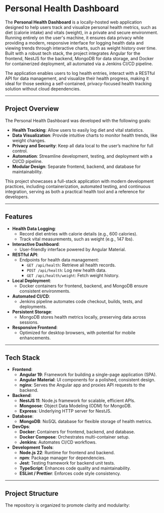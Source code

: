 # Personal Health Dashboard

The **Personal Health Dashboard** is a locally-hosted web application designed to help users track and visualize personal health metrics, such as diet (calorie intake) and vitals (weight), in a private and secure environment. Running entirely on the user's machine, it ensures data privacy while providing a modern, responsive interface for logging health data and viewing trends through interactive charts, such as weight history over time. Built with a robust tech stack, the project integrates Angular for the frontend, NestJS for the backend, MongoDB for data storage, and Docker for containerized deployment, all automated via a Jenkins CI/CD pipeline.

The application enables users to log health entries, interact with a RESTful API for data management, and visualize their health progress, making it ideal for those seeking a self-contained, privacy-focused health tracking solution without cloud dependencies.

---

## Project Overview

The Personal Health Dashboard was developed with the following goals:
- **Health Tracking**: Allow users to easily log diet and vital statistics.
- **Data Visualization**: Provide intuitive charts to monitor health trends, like weight changes.
- **Privacy and Security**: Keep all data local to the user’s machine for full control.
- **Automation**: Streamline development, testing, and deployment with a CI/CD pipeline.
- **Modular Design**: Separate frontend, backend, and database for maintainability.

This project showcases a full-stack application with modern development practices, including containerization, automated testing, and continuous integration, serving as both a practical health tool and a reference for developers.

---

## Features

- **Health Data Logging**:
  - Record diet entries with calorie details (e.g., 600 calories).
  - Track vital measurements, such as weight (e.g., 147 lbs).
- **Interactive Dashboard**:
  - User-friendly interface powered by Angular Material.
- **RESTful API**:
  - Endpoints for health data management:
    - `GET /api/health`: Retrieve all health records.
    - `POST /api/health`: Log new health data.
    - `GET /api/health/weight`: Fetch weight history.
- **Local Deployment**:
  - Docker containers for frontend, backend, and MongoDB ensure consistent environments.
- **Automated CI/CD**:
  - Jenkins pipeline automates code checkout, builds, tests, and deployments.
- **Persistent Storage**:
  - MongoDB stores health metrics locally, preserving data across sessions.
- **Responsive Frontend**:
  - Optimized for desktop browsers, with potential for mobile enhancements.

---

## Tech Stack

- **Frontend**:
  - **Angular 19**: Framework for building a single-page application (SPA).
  - **Angular Material**: UI components for a polished, consistent design.
  - **nginx**: Serves the Angular app and proxies API requests to the backend.
- **Backend**:
  - **NestJS 11**: Node.js framework for scalable, efficient APIs.
  - **Mongoose**: Object Data Modeling (ODM) for MongoDB.
  - **Express**: Underlying HTTP server for NestJS.
- **Database**:
  - **MongoDB**: NoSQL database for flexible storage of health metrics.
- **DevOps**:
  - **Docker**: Containers for frontend, backend, and database.
  - **Docker Compose**: Orchestrates multi-container setup.
  - **Jenkins**: Automates CI/CD workflows.
- **Development Tools**:
  - **Node.js 22**: Runtime for frontend and backend.
  - **npm**: Package manager for dependencies.
  - **Jest**: Testing framework for backend unit tests.
  - **TypeScript**: Enhances code quality and maintainability.
  - **ESLint / Prettier**: Enforces code style consistency.

---

## Project Structure

The repository is organized to promote clarity and modularity:
